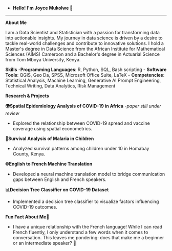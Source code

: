 - **Hello! I'm Joyce Mukolwe 👋**
------------------------------------------------------------------------------------------------------
**About Me**

I am a Data Scientist and Statistician with a passion for transforming data into actionable insights. My journey in data science is driven by a desire to tackle real-world challenges and contribute to innovative solutions. I hold a Master's degree in Data Science from the African Institute for Mathematical Sciences (AIMS) Cameroon and a Bachelor's degree in Actuarial Science from Tom Mboya University, Kenya.

**Skills**
    -**Programming Languages**: R, Python, SQL, Bash scripting
    - **Software Tools**: QGIS, Geo Da, SPSS, Microsoft Office Suite, LaTeX
    - **Competencies**: Statistical Analysis, Machine Learning, Generative AI Prompt Engineering, Technical Writing, Data Analytics, Risk Management
    
**Research & Projects**

  **🌍Spatial Epidemiology Analysis of COVID-19 in Africa** -*paper still under review*
  - Explored the relationship between COVID-19 spread and vaccine coverage using spatial econometrics.
    
  **🦠Survival Analysis of Malaria in Children**
   - Analyzed survival patterns among children under 10 in Homabay County, Kenya.
     
 **🌐English to French Machine Translation**
   - Developed a neural machine translation model to bridge communication gaps between English and French speakers.
     
 **📊Decision Tree Classifier on COVID-19 Dataset**
   - Implemented a decision tree classifier to visualize factors influencing COVID-19 outcomes.
    
 **Fun Fact About Me🎉**
 
 - I have a unique relationship with the French language! While I can read French fluently, I only understand a few words when it comes to conversation. This leaves me pondering: does that make me a beginner or an intermediate speaker? 🤔

<!---
Joycemukolwe/Joycemukolwe is a ✨ special ✨ repository because its `README.md` (this file) appears on your GitHub profile.
You can click the Preview link to take a look at your changes.
--->
